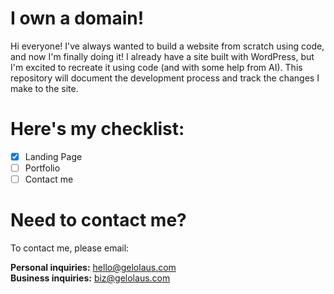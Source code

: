 # I own a domain!

Hi everyone! I've always wanted to build a website from scratch using code, and now I'm finally doing it! I already have a site built with WordPress, but I'm excited to recreate it using code (and with some help from AI). This repository will document the development process and track the changes I make to the site.

# Here's my checklist:
- [x] Landing Page
- [ ] Portfolio
- [ ] Contact me

# Need to contact me?

To contact me, please email:

**Personal inquiries:** [hello@gelolaus.com](mailto:hello@gelolaus.com)  
**Business inquiries:** [biz@gelolaus.com](mailto:biz@gellaus.com)